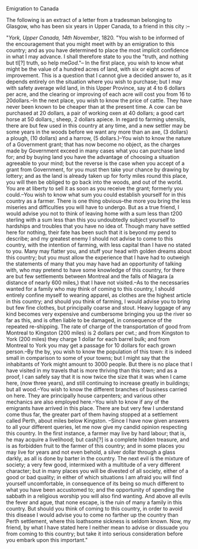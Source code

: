 Emigration to CanadaThe following is an extract of a letter from a tradesman belonging to Glasgow, who has been six years in Upper Canada, to a friend in this city :–"*York, Upper Canada, 14th November*, 1820. "You wish to be informed of the encouragement that you might meet with by an emigration to this country; and as you have determined to place the most implicit confidence in what I may advance. I shall therefore state to you the "truth, and nothing but tl[?] truth, so help me*God*."– In the first place, you wish to know what might be the value of a hundred acres of land, with six or eight acres of improvement. This is a question that I cannot give a decided answer to, as it depends entirely on the situation where you wish to purchase; but I may with safety average wild land, in this Upper Province, say at 4 to 6 dollars per acre, and the clearing or improving of each acre will cost you from 16 to 20dollars.–In the next place, you wish to know the price of cattle. They have never been known to be cheaper than at the present time. A cow can be purchased at 20 dollars, a pair of working oxen at 40 dollars; a good cart horse at 50 dollars,; sheep, 2 dollars apiece. In regard to farming utensils, there are but few used in this country at any time, and a new settler may be some years in the woods before we want any more than an axe, (3 dollars) a plough, (10 dollars) and a harrow, (5 dollars.)–You wish to know the nature of a Government grant; that has now become no object, as the charges made by Government exceed in many cases what you can purchase land for; and by buying land you have the advantage of choosing a situation agreeable to your mind; but the reverse is the case when you accept of a grant from Government, for you must then take your chance by drawing by lottery; and as the land is already taken up for forty miles round this place, you will then be obliged to go back into the woods, and out of the world. You are at liberty to sell it as soon as you receive the grant; formerly you could.–You wish to know what sum you could establish yourself for in this country as a farmer. There is one thing obvious–the more you bring the less miseries and difficulties you will have to undergo. But as a true friend, I would advise you not to think of leaving home with a sum less than t200 sterling with a sum less than this you undoubtedly subject yourself to hardships and troubles that you have no idea of. Though many have settled here for nothing, their fate has been such that it is beyond my pend to describe; and my greatest enemy I should not advise to come to this country, with the intention of farming, with less capital than I have no stated to you. Many may flatter you, and stuff your head with golden dreams about this country; but you must allow the experience that I have had to outweigh the statements of many that you may have had an opportunity of talking with, who may pretend to have some knowledge of this country, for there are but few settlements between Montreal and the falls of Niagara (a distance of nearly 600 miles,) that I have not visited.–As to the necessaries wanted for a family who may think of coming to this country, I should entirely confine myself to wearing apparel, as clothes are the highest article in this country; and should you think of farming, I would advise you to bring but few fine clothes, but principally coarse and stout. Heavy luggage of any kind becomes very expensive and cumbersome bringing you up the river so far as this, and is often liable to be damaged, in consequence of the repeated re-shipping. The rate of charge of the transportation of good from Montreal to Kingston (200 miles) is 2 dollars per cwt.; and from Kingston to York (200 miles) they charge 1 dollar for each barrel bulk; and from Montreal to York you may get a passage for 10 dollars for each grown person.–By the by, you wish to know the population of this town: it is indeed small in comparison to some of your towns; but I might say that the inhabitants of York might amount to 3000 people. But there is no place that I have visited in my travels that is more thriving than this town; and as a proof, I can safely say that it is now twice the size that it was when I came here, (now three years), and still continuing to increase greatly in buildings; but all wood.–You wish to know the different branches of business carried on here. They are principally house carpenters; and various other mechanics are also employed here.–You wish to know if any of the emigrants have arrived in this place. There are but very few I understand come thus far, the greater part of them having stopped at a settlement called Perth, about miles below Kingston. –Since I have now given answers to all your different queries, let me now give my candid opinion respecting this country. In the first instance, a farmer may live by hard labour; that is, he may acquire a livelihood; but cash[?] is a complete hidden treasure, and is as forbidden fruit to the farmer of this country; and in some places you may live for years and not even behold, a silver dollar through a glass darkly, as all is done by barter in the country. The next evil is the mixture of society; a very few good, intermixed with a multitude of a very different character; but in many places you will be divested of all society, either of a good or bad quality; in either of which situations I am afraid you will find yourself uncomfortable, in consequence of its being so much different to what you have been accustomed to; and the opportunity of spending the sabbath in a religious worship you will also find wanting. And above all evils the fever and ague, that none escape, is the ruin of many a family in this country. But should you think of coming to this country, in order to avoid this disease I would advise you to come no farther up the country than Perth settlement, where this loathsome sickness is seldom known. Now, my friend, by what I have stated here I neither mean to advise or dissuade you from coming to this country; but take it into serious consideration before you embark upon this important."